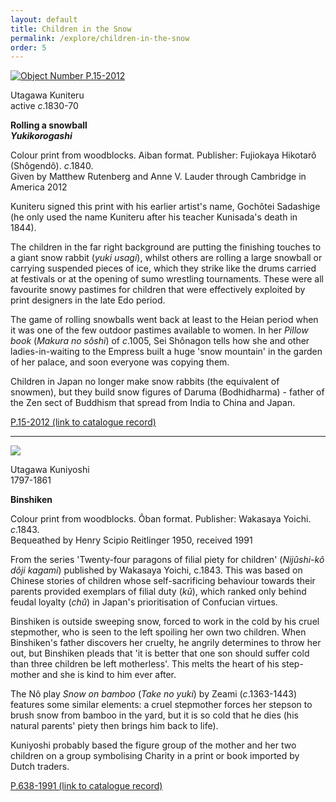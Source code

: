 ```yaml
---
layout: default
title: Children in the Snow
permalink: /explore/children-in-the-snow
order: 5
---
```



[![Object Number P.15-2012](/gallery/snowcountry/images/500/P.15-2012.jpg)](/_functions/imagewindow.php?/gallery/snowcountry/images/760/P.15-2012.jpg)   

Utagawa Kuniteru  
active _c_.1830-70

**Rolling a snowball**  
**_Yukikorogashi_**

Colour print from woodblocks. Aiban format. Publisher: Fujiokaya Hikotarô (Shôgendô). _c_.1840.  
Given by Matthew Rutenberg and Anne V. Lauder through Cambridge in America 2012

Kuniteru signed this print with his earlier artist's name, Gochôtei Sadashige (he only used the name Kuniteru after his teacher Kunisada's death in 1844).

The children in the far right background are putting the finishing touches to a giant snow rabbit (_yuki usagi_), whilst others are rolling a large snowball or carrying suspended pieces of ice, which they strike like the drums carried at festivals or at the opening of sumo wrestling tournaments. These were all favourite snowy pastimes for children that were effectively exploited by print designers in the late Edo period.

The game of rolling snowballs went back at least to the Heian period when it was one of the few outdoor pastimes available to women. In her _Pillow book_ (_Makura no sôshi_) of _c_.1005, Sei Shônagon tells how she and other ladies-in-waiting to the Empress built a huge 'snow mountain' in the garden of her palace, and soon everyone was copying them.

Children in Japan no longer make snow rabbits (the equivalent of snowmen), but they build snow figures of Daruma (Bodhidharma) - father of the Zen sect of Buddhism that spread from India to China and Japan.

[P.15-2012 (link to catalogue record)](/id/object/182648)



* * *


 [![](/gallery/snowcountry/images/500/P.638-1991.jpg)](/_functions/imagewindow.php?/gallery/snowcountry/images/760/P.638-1991.jpg)   

Utagawa Kuniyoshi  
1797-1861  

**Binshiken**  

Colour print from woodblocks. Ôban format. Publisher: Wakasaya Yoichi. _c_.1843.  
Bequeathed by Henry Scipio Reitlinger 1950, received 1991

From the series 'Twenty-four paragons of filial piety for children' (_Nijûshi-kô dôji kagami_) published by Wakasaya Yoichi, c.1843. This was based on Chinese stories of children whose self-sacrificing behaviour towards their parents provided exemplars of filial duty (_kû_), which ranked only behind feudal loyalty (_chû_) in Japan's prioritisation of Confucian virtues.

Binshiken is outside sweeping snow, forced to work in the cold by his cruel stepmother, who is seen to the left spoiling her own two children. When Binshiken's father discovers her cruelty, he angrily determines to throw her out, but Binshiken pleads that 'it is better that one son should suffer cold than three children be left motherless'. This melts the heart of his step-mother and she is kind to him ever after.

The Nô play _Snow on bamboo_ (_Take no yuki_) by Zeami (_c_.1363-1443) features some similar elements: a cruel stepmother forces her stepson to brush snow from bamboo in the yard, but it is so cold that he dies (his natural parents' piety then brings him back to life).

Kuniyoshi probably based the figure group of the mother and her two children on a group symbolising Charity in a print or book imported by Dutch traders.

[P.638-1991 (link to catalogue record)](/id/object/182882)
